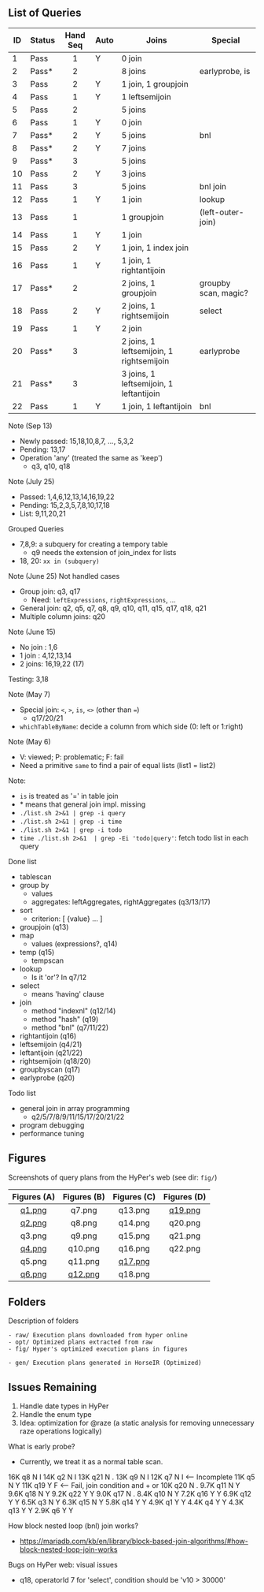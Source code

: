 ## List of Queries

| ID | Status | Hand Seq |Auto | Joins                                    | Special
|----|--------|:--------:|-----|------------------------------------------|-------------------------
| 1  | Pass   |  1       | Y   | 0 join                                   |
| 2  | Pass*  |    2     |     | 8 joins                                  | earlyprobe, is
| 3  | Pass   |    2     | Y   | 1 join,  1 groupjoin                     |
| 4  | Pass   |  1       | Y   | 1 leftsemijoin                           |
| 5  | Pass   |    2     |     | 5 joins                                  |
| 6  | Pass   |  1       | Y   | 0 join                                   |
| 7  | Pass*  |    2     | Y   | 5 joins                                  | bnl
| 8  | Pass*  |    2     | Y   | 7 joins                                  |
| 9  | Pass*  |      3   |     | 5 joins                                  |
| 10 | Pass   |    2     | Y   | 3 joins                                  |
| 11 | Pass   |      3   |     | 5 joins                                  | bnl join
| 12 | Pass   |  1       | Y   | 1 join                                   | lookup
| 13 | Pass   |  1       |     | 1 groupjoin                              | (left-outer-join)
| 14 | Pass   |  1       | Y   | 1 join                                   |
| 15 | Pass   |    2     | Y   | 1 join,  1 index join                    |
| 16 | Pass   |  1       | Y   | 1 join,  1 rightantijoin                 |
| 17 | Pass*  |    2     |     | 2 joins, 1 groupjoin                     | groupby scan, magic?
| 18 | Pass   |    2     | Y   | 2 joins, 1 rightsemijoin                 | select
| 19 | Pass   |  1       | Y   | 2 join                                   |
| 20 | Pass*  |      3   |     | 2 joins, 1 leftsemijoin, 1 rightsemijoin | earlyprobe
| 21 | Pass*  |      3   |     | 3 joins, 1 leftsemijoin, 1 leftantijoin  |
| 22 | Pass   |  1       | Y   | 1 join,  1 leftantijoin                  | bnl

Note (Sep 13)

- Newly passed: 15,18,10,8,7, ..., 5,3,2
- Pending: 13,17
- Operation 'any' (treated the same as 'keep')
    + q3, q10, q18

Note (July 25)

- Passed: 1,4,6,12,13,14,16,19,22
- Pending: 15,2,3,5,7,8,10,17,18
- List: 9,11,20,21

Grouped Queries

- 7,8,9: a subquery for creating a tempory table
    + q9 needs the extension of join_index for lists
- 18, 20: `xx in (subquery)`

Note (June 25) Not handled cases

- Group join: q3, q17
    + Need: `leftExpressions`, `rightExpressions`, ...
- General join: q2, q5, q7, q8, q9, q10, q11, q15, q17, q18, q21
- Multiple column joins: q20

Note (June 15)

- No join : 1,6
- 1  join : 4,12,13,14
- 2  joins: 16,19,22 (17)

Testing: 3,18

Note (May 7)

- Special join: `<`, `>`, `is`, `<>` (other than `=`)
    + q17/20/21
- `whichTableByName`: decide a column from which side (0: left or 1:right)

Note (May 6)

- V: viewed; P: problematic; F: fail
- Need a primitive `same` to find a pair of equal lists (list1 = list2)

Note:

- `is` is treated as '=' in table join
- \* means that general join impl. missing
- `./list.sh 2>&1 | grep -i query`
- `./list.sh 2>&1 | grep -i time`
- `./list.sh 2>&1 | grep -i todo`
- `time ./list.sh 2>&1  | grep -Ei 'todo|query'`: fetch todo list in each query


Done list

- tablescan
- group by
	+ values
	+ aggregates: leftAggregates, rightAggregates (q3/13/17)
- sort
	+ criterion: [ {value} ... ]
- groupjoin (q13)
- map
	+ values (expressions?, q14)
- temp (q15)
	+ tempscan
- lookup
	+ Is it 'or'? In q7/12
- select
	+ means 'having' clause
- join
	+ method "indexnl" (q12/14)
	+ method "hash"    (q19)
	+ method "bnl"     (q7/11/22)
- rightantijoin (q16)
- leftsemijoin  (q4/21)
- leftantijoin  (q21/22)
- rightsemijoin (q18/20)
- groupbyscan   (q17)
- earlyprobe    (q20)

Todo list

- general join in array programming
	+ q2/5/7/8/9/11/15/17/20/21/22
- program debugging
- performance tuning

## Figures

Screenshots of query plans from the HyPer's web (see dir: `fig/`)

| Figures (A)          | Figures (B)            | Figures (C)            | Figures (D)            |
| :------------------: | :--------------------: | :--------------------: | :--------------------: |
| [q1.png](fig/q1.png) | q7.png                 | q13.png                | [q19.png](fig/q19.png) |
| [q2.png](fig/q2.png) | q8.png                 | q14.png                | q20.png                |
| q3.png               | q9.png                 | q15.png                | q21.png                |
| [q4.png](fig/q4.png) | q10.png                | q16.png                | q22.png                |
| q5.png               | q11.png                | [q17.png](fig/q17.png) | |
| [q6.png](fig/q6.png) | [q12.png](fig/q12.png) | q18.png                | |

## Folders

Description of folders

    - raw/ Execution plans downloaded from hyper online
    - opt/ Optimized plans extracted from raw
    - fig/ Hyper's optimized execution plans in figures

    - gen/ Execution plans generated in HorseIR (Optimized)


## Issues Remaining

1. Handle date types in HyPer
2. Handle the enum type
3. Idea: optimization for @raze (a static analysis for removing unnecessary raze operations logically)

What is early probe?

- Currently, we treat it as a normal table scan.


 16K q8   N   I
 14K q2   N   I
 13K q21  N   .
 13K q9   N   I
 12K q7   N   I <-- Incomplete
 11K q5   N   Y
 11K q19  Y   F <-- Fail, join condition and + or
 10K q20  N   .
9.7K q11  N   Y
9.6K q18  N   Y
9.2K q22  Y   Y
9.0K q17  N   .
8.4K q10  N   Y
7.2K q16  Y   Y
6.9K q12  Y   Y
6.5K q3   N   Y
6.3K q15  N   Y
5.8K q14  Y   Y
4.9K q1   Y   Y
4.4K q4   Y   Y
4.3K q13  Y   Y
2.9K q6   Y   Y


How block nested loop (bnl) join works?

- https://mariadb.com/kb/en/library/block-based-join-algorithms/#how-block-nested-loop-join-works

Bugs on HyPer web: visual issues

- q18, operatorId 7 for 'select', condition should be 'v10 > 30000'

